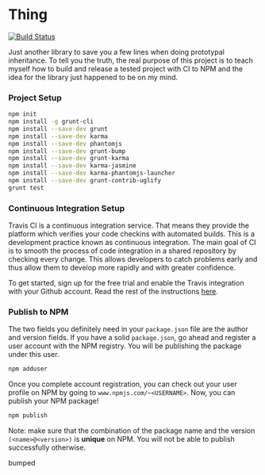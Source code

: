 # Thing

[![Build Status](https://travis-ci.org/linstantnoodles/thing.svg?branch=master)](https://travis-ci.org/linstantnoodles/thing)

Just another library to save you a few lines when doing prototypal inheritance. To tell you the truth, the real purpose of this project is to teach myself how to build and release a tested project with CI to NPM and the idea for the library just happened to be on my mind. 

### Project Setup

```bash
npm init
npm install -g grunt-cli
npm install --save-dev grunt
npm install --save-dev karma
npm install --save-dev phantomjs
npm install --save-dev grunt-bump
npm install --save-dev grunt-karma
npm install --save-dev karma-jasmine
npm install --save-dev karma-phantomjs-launcher
npm install --save-dev grunt-contrib-uglify
grunt test
```

### Continuous Integration Setup

Travis CI is a continuous integration service. That means they provide the platform which verifies your code checkins with automated builds. This is a development practice known as continuous integration. The main goal of CI is to smooth the process of code integration in a shared repository by checking every change. This allows developers to catch problems early and thus allow them to develop more rapidly and with greater confidence.

To get started, sign up for the free trial and enable the Travis integration with your Github account. Read the rest of the instructions [here](http://docs.travis-ci.com/user/getting-started/).

### Publish to NPM

The two fields you definitely need in your `package.json` file are the author and version fields. If you have a solid `package.json`, go ahead and register a user account with the NPM registry. You will be publishing the package under this user. 

```bash
npm adduser
```

Once you complete account registration, you can check out your user profile on NPM by going to `www.npmjs.com/~<USERNAME>`. Now, you can publish your NPM package!

```bash
npm publish
```

Note: make sure that the combination of the package name and the version `(<name>@<version>)` is **unique** on NPM. You will not be able to publish successfully otherwise. 

bumped

